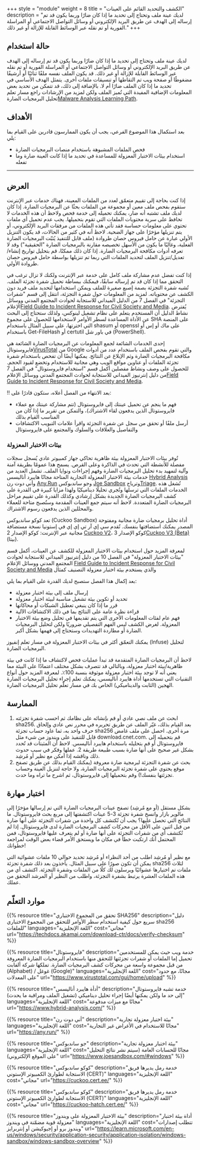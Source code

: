 +++
style = "module"
weight = 8
title = "الكشف والتحديد القائم على العينات"
description = "لديك عينة ملف وتحتاج إلى تحديد ما إذا كان ضارًا وربما يكون قد تم إرساله إلى الهدف عن طريق البريد الإلكتروني أو وسائل التواصل الاجتماعي أو المراسلة الفورية أو تم نقله عبر الوسائط القابلة للإزالة أو غير ذلك."
+++

## حالة استخدام

لديك عينة ملف وتحتاج إلى تحديد ما إذا كان ضارًا وربما يكون قد تم إرساله إلى الهدف عن طريق البريد الإلكتروني أو وسائل التواصل الاجتماعي أو المراسلة الفورية أو تم نقله عبر الوسائط القابلة للإزالة أو غير ذلك. قد يكون الملف نفسه ملفًا ثنائيًا أو أرشيفًا مضغوطًا أو صفحة ويب تم التقاطها أو تنسيقات ملفات أخرى. يتمثل الهدف الأساسي في تحديد ما إذا كان الملف ضارًا أم لا. بالإضافة إلى ذلك، قد تتمكن من تحديد بعض المعلومات الإضافية المفيدة التي تُميز الملف ولكن لمزيد من الإرشادات راجع مسار تعلم تحليل البرمجيات الضارة[Malware Analysis Learning Path](/en/learning-path/3/).


## الأهداف 
بعد استكمال هذا الموضوع الفرعي، يجب أن يكون الممارسون قادرين على القيام بما يلي:

- فحص الملفات المشبوهة باستخدام منصات البرمجيات الضارة
- استخدام بيئات الاختبار المعزولة للمساعدة في تحديد ما إذا كانت العينة ضارة وما تفعله

---
## العرض 

إذا كنت بحاجة إلى تقييم متعمّق لعدد من الملفات المعينة، فهناك خدمات عبر الإنترنت ستقوم بفحص ملف معين أو مجموعة من الملفات بحثًا عن البرمجيات الضارة. إذا كان لديك ملف تشتبه أنه ضار، يمكنك تحميله إلى خدمة فحص ولاحظ أن هذه الخدمات لا تحافظ على سرية محتويات الملفات التي تقوم بتحميلها. يجب عدم تحميل أي ملفات تحتوي على معلومات حساسة فقد تأتي هذه الملفات من مرفقات البريد الإلكتروني، أو يتم تنزيلها مؤخرًا على جهاز الضحية. لاحظ أنه في كثير من الحالات، قد يكون التنزيل الأولي عبارة عن حامل فيروس حصان طروادة (ملف قابل للتنفيذ يُثبّت البرمجيات الضارة الفعلية، وغالبًا ما يكون من الأسهل تخصيصه مقارنة بالبرمجيات الضارة "الحقيقية") وقد لا تعرفه أدوات مكافحة البرمجيات الضارة. إذا كان ذلك ممكنًا، قم بتحليل تواريخ إنشاء/تعديل/تنزيل الملف لتحديد الملفات التي ربما تم تنزيلها بواسطة حامل فيروس حصان طروادة الأولي.

إذا كنت تفضل عدم مشاركة ملف كامل على خدمة عبر الإنترنت ولكنك لا تزال ترغب في التحقق مما إذا كان قد تم إرساله سابقًا، فيمكنك ببساطة تحميل شفرة تجزئة الملف. تُشبه شفرة التجزئة بصمة إصبع صغيرة للملف ويمكن استخدامها لتحديد ملف فريد دون الكشف عن محتوياته. لمزيد من المعلومات حول شفرة التجزئة، انتقل إلى قسم "شفرات التجزئة" في الفصل 7 من الدليل الميداني للاستجابة لحوادث المجتمع المدني ووسائل الإعلام[Field Guide to Incident Response for Civil Society and Media](https://internews.org/wp-content/uploads/2024/12/Field-Guide-to-Incident-Response-for-Civil-Society-and-Media-Chapter-7-AR.pdf). يُفترض نشاط الدليل أن المستخدم يتعلم على نظام تشغيل لينوكس، ولذلك ستحتاج إلى البحث عن الأداة المساعدة لسطر الأوامر لاستخدامها للحصول على مجموع SHA على المنصة التي اخترتها، على سبيل المثال باستخدام shasum أو openssl على ماك أو إس أو باستخدام Get-FileHash أو certutil في باور شل (PowerShell).

 إحدى الخدمات الشائعة لجمع المعلومات عن البرمجيات الضارة الشائعة هي فايروستوتال[VirusTotal](https://www.virustotal.com/) من Google والتي تقوم بفحص الملف باستخدام عدد من أدوات مكافحة البرمجيات الضارة وثم الإبلاغ عن النتائج. يمكنها أيضًا أن تفحص باستخدام شفرة تجزئة الملفات أو عناوين مواقع الويب وهي مجانية للاستخدام وتخضع لقيود الحجم. للحصول على وصف ونشاط مفصلين أكمل قسم "استخدام فايروستوتال" في الفصل 7 من دليل إنترنيوز الميداني للاستجابة لحوادث المجتمع المدني ووسائل الإعلام[Field Guide to Incident Response for Civil Society and Media](https://internews.org/wp-content/uploads/2024/12/Field-Guide-to-Incident-Response-for-Civil-Society-and-Media-Chapter-7-AR.pdf). 
 
‼️ بعد الانتهاء من الفصل أعلاه، ستكون قادرًا على:

- فهم ما ينجم عن تحميل عينتك إلى فايروستوتال (تتم مشاركة عينتك مع عملاء فايروستوتال الذين يدفعون لقاء الاشتراك)، والتمكن من تقرير ما إذا كان من المناسب القيام بذلك
- أرسل ملفًا أو تحقق من سجل عن شفرة التجزئة واقرأ علامات التبويب الاكتشافات والتفاصيل والعلاقات والسلوك والمجتمع على فايروستوتال


### بيئات الاختبار المعزولة

تُوفر بيئات الاختبار المعزولة بيئة ظاهرية تحاكي جهاز كمبيوتر عادي يُسجل سجلات مفصلة للأنشطة التي تحدث في الذاكرة وعلى القرص. يسمح هذا عمومًا بطريقة آمنة وآلية لتمهيد بدء تحليل البرمجيات الضارة وفهم إجراءات ونوايا الملف. 
تشمل العديد من خدمات بيئة الاختبار المعزولة التجارية المتاحة مجانًا هايبرد أناليسس [Hybrid Analysis](https://www.hybrid-analysis.com/) وأني دوت رن [Any.Run](https://any.run/) وجو ساندبوكس [Joe Sandbox](https://www.joesandbox.com/) وترياج[Triage](https://tria.ge/). تُشغل هذه الخدمات الملفات التي ترسلها وتُجري تحليلًا ديناميكيًا ولهذا مزايا كبيرة في القدرة على كشف البرمجيات الضارة الجديدة بشكل إرشادي وكذلك القدرة على تقييم مراحل البرمجيات الضارة المتعددة. لاحظ أنه سيتم جمع العينات المقدمة وستُصبح متاحة للعملاء والمحللين الذين يدفعون رسوم الاشتراك.

تعد كوكو ساندبوكس (Cuckoo Sandbox) أداة تحليل برمجيات ضارة مجانية ومفتوحة المصدر يمكنك استضافتها بنفسك. تُقدم سي إي آر تي إي إي في إستونيا نسخة مستضافة مجانية عبر الإنترنت: كوكو الإصدار 2  [Cuckoo V2](https://cuckoo.cert.ee/)، كوكو الإصدار 3[Cuckoo V3 (Beta)](https://cuckoo-hatch.cert.ee/) (بيتا).

لمعرفة المزيد حول استخدام بيئات الاختبار المعزولة للكشف عن العينات، أكمل قسم "بيئات الاختبار المعزولة" في الفصل 10 من دليل إنترنيوز الميداني للاستجابة لحوادث المجتمع المدني ووسائل الإعلام [Field Guide to Incident Response for Civil Society and Media](https://internews.org/wp-content/uploads/2024/12/Field-Guide-to-Incident-Response-for-Civil-Society-and-Media-Chapter-10-AR.pdf) والذي يستخدم بيئة اختبار معزولة التصنيف كمثال

بعد إكمال هذا الفصل ستصبح لديك القدرة على القيام بما يلي:

- إرسال ملف إلى بيئة اختبار معزولة
- تحديد أو تكوين بيئة تشغيل مناسبة لبيئة اختبار معزولة
- قرر ما إذا كان ينبغي تعطيل الشبكات أو محاكاتها
- قراءة نظرة عامة على النتائج بما في ذلك الاكتشافات الآلية
- فهم عام لفئات المعلومات الأخرى التي يتم تقديمها في تحليل وضع بيئة الاختبار المعزولة. لغرض الكشف ليس الفهم التفصيلي ضروريًا ولكن لتحليل البرمجيات الضارة أو مطاردة التهديدات وستحتاج إلى فهمها بشكل أكبر.

يمكنك التعمّق أكثر في بيئات الاختبار المعزولة في مسار تعلم إنفيوز (Infuse) لتحليل البرمجيات الضارة.

لاحظ أن البرمجيات الضارة المتقدمة قد تبدأ عمليات فحص لاكتشاف ما إذا كانت في بيئة ظاهرية/بيئة اختبار معزولة، وبالتالي قد تتصرف بشكل مختلف اعتمادًا على البيئة مما يعني أنه لا توجد بيئة اختبار معزولة موثوقة بنسبة 100٪.
لمعرفة المزيد حول أنواع التقنيات التي تستخدمها أداة هايبرد أناليسس، يمكنك تعلم إجراء تحليل البرمجيات الضارة الهجين (الثابت والديناميكي) الخاص بك في مسار تعلّم تحليل البرمجيات الضارة.


## الممارسة
 
1. ابحث عن ملف نصي عادي أو قم بإنشائه على نظامك ثم احسب شفرة تجزئته sha256. بعد القيام بذلك، غيّر الملف عن طريق تحريره في محرر نص عادي وإلحاق حرف واحد به، ثما عاود حساب تجزئة sha256 مرة أخرى.
احصل على ملف غامض قابل للتنفيذ على ويندوز من شيء مثل download.cnet.com. قم بتحميله إلى فايروستوتال أو قم بتحليله باستخدام هايبرد أناليسس. لاحظ أن المثبتات قد تُحدد بشكل غير صحيح على أنها ضارة بسبب طبيعة طريقة 2. عملها وفكر في سبب حدوث ذلك وناقشه إذا أمكن مع نظير أو مُرشِد.
3. بحث عن شفرة التجزئة لبرمجية ضارة معروفة (يمكنك القيام بذلك عن طريق تصفح موقع يحتوي على شفرة تجزئة البرمجيات الضارة، ولا حاجة لتنزيل العينة وحساب تجزئتها بنفسك!) وقم بتحميلها إلى فايروستوتال، ثم اشرح ما تراه وما حدث.


## اختبار مهارة

بشكل مستقل (أو مع مُرشِد)
تصفح عينات البرمجيات الضارة التي تم إرسالها مؤخرًا إلى مالوير بازار وانسخ شفرة تجزئة 3-5 عينات اكتشفتها إلى مربع بحث فايروستوتال. ما النتائج التي تحصل عليها؟ يجب أن تُكتشف كل واحدة من شفرات التجزئة على أنها ضارة من قبل اثنين على الأقل من محركات كشف البرمجيات الضارة لدى فايروستوتال. إذا لم تُكتشف أي من شفرات التجزئة على أنها ضارة أو لم يتعرف عليها فايروستوتال، فمن المحتمل أنك ارتكبت خطأ في مكان ما ويستحق الأمر قضاء بعض الوقت لمراجعة خطواتك!

مع نظير أو مُرشِد
اطلب من أحد النظراء أو مُرشِد تحديد حوالي 10 ملفات عشوائية التي يمكن أن تكون صورًا على سبيل المثال. يأخذون بعد ذلك شفرة تجزئة sha256 لثلاث ملفات تم اختيارها عشوائيًا ويرسلون لك كلًا من الملفات وشفرة التجزئة. اكتشف أي من هذه الملفات العشرة يرتبط بشفرة التجزئة، واطلب من النظير أو المرشد التحقق من عملك.


## موارد التعلّم

{{% resource title="تحقق من المجموع الاختباري SHA256" description="دليل سريع حول كيفية استخدام سطر الأوامر للتحقق من المجموع الاختباري sha256 للملفات" languages="اللغة الإنجليزية" cost="مجاني" url="https://techdocs.akamai.com/download-ctr/docs/verify-checksum" %}}

{{% resource title="فايروستوتال" description="خدمة ويب حيث يمكن للمستخدمين تحميل إما الملفات أو شفرات تجزئتها للتحقق منها باستخدام البرمجيات الضارة المعروفة من قبل مجموعة واسعة من محركات كشف البرمجيات الضارة. تملكها شركة ألفابت (Alphabet) / غوغل (Google)" languages="اللغة الإنجليزية" cost="مجانًا، مع حدود على المعدلات" url="https://www.virustotal.com/gui/home/upload" %}}

{{% resource title="أدأة هايبرد أناليسس" description="خدمة تشبه فايروستوتال إلى حد ما ولكن يمكنها أيضًا إجراء تحليل ديناميكي (تشغيل الملف ومراقبة ما يحدث)" languages="اللغة الإنجليزية" cost="مجانًا مع ميزات مدفوعة" url="https://www.hybrid-analysis.com/" %}}

{{% resource title="أني دوت رن" description="بيئة اختبار معزولة تجارية" languages="اللغة الإنجليزية" cost="مجانًا للاستخدام في الأغراض غير التجارية" url="https://any.run/" %}}

{{% resource title="جو ساندبوكس" description="بيئة اختبار معزولة تجارية" languages="اللغة الإنجليزية" cost="مجانًا للحسابات العامة (سيتم نشر نتائج التحليل على الموقع الإلكتروني)" url="https://www.joesandbox.com/#windows" %}}

{{% resource title="كوكو ساندبوكس" description="خدمة رمل يديرها فريق الاستجابة لطوارئ الكمبيوتر الإستوني (CERT)" languages="اللغة الإنجليزية" cost="مجاني" url="https://cuckoo.cert.ee/" %}}

{{% resource title="كوكو ساندبوكس" description="خدمة رمل يديرها فريق الاستجابة لطوارئ الكمبيوتر الإستوني (CERT)" languages="اللغة الإنجليزية" cost="مجاني" url="https://cuckoo-hatch.cert.ee/" %}}

{{% resource title="بيئة الاختبار المعزولة على ويندوز" description="أداة بيئة اختبار معزولة قوية مضمّنة في ويندوز" languages="اللغة الإنجليزية" cost="تتطلب إصدارات ويندوز برو أو إجيوكيشن أو إنتربرايز" url="https://learn.microsoft.com/en-us/windows/security/application-security/application-isolation/windows-sandbox/windows-sandbox-overview" %}}

